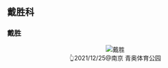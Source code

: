 ## 戴胜科

### 戴胜
<div style="text-align: center"><img src="https://asgeologeekfan-images.oss-cn-hangzhou.aliyuncs.com/img/202304271707610.jpg" alt="戴胜" title="戴胜"></div>
<div style="text-align: center">👆2021/12/25@南京 青奥体育公园</div>